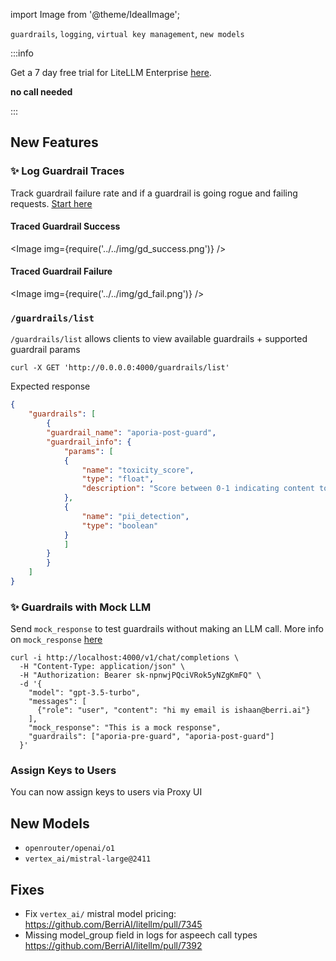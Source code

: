 import Image from '@theme/IdealImage';

`guardrails`, `logging`, `virtual key management`, `new models`

:::info

Get a 7 day free trial for LiteLLM Enterprise [here](https://litellm.ai/#trial).

**no call needed**

:::

## New Features

### ✨ Log Guardrail Traces 

Track guardrail failure rate and if a guardrail is going rogue and failing requests. [Start here](https://docs.litellm.ai/docs/proxy/guardrails/quick_start)


#### Traced Guardrail Success

<Image img={require('../../img/gd_success.png')} />

#### Traced Guardrail Failure

<Image img={require('../../img/gd_fail.png')} />


### `/guardrails/list` 

`/guardrails/list` allows clients to view available guardrails + supported guardrail params


```shell
curl -X GET 'http://0.0.0.0:4000/guardrails/list'
```

Expected response

```json
{
    "guardrails": [
        {
        "guardrail_name": "aporia-post-guard",
        "guardrail_info": {
            "params": [
            {
                "name": "toxicity_score",
                "type": "float",
                "description": "Score between 0-1 indicating content toxicity level"
            },
            {
                "name": "pii_detection",
                "type": "boolean"
            }
            ]
        }
        }
    ]
}
```


### ✨ Guardrails with Mock LLM 


Send `mock_response` to test guardrails without making an LLM call. More info on `mock_response` [here](https://docs.litellm.ai/docs/proxy/guardrails/quick_start)

```shell
curl -i http://localhost:4000/v1/chat/completions \
  -H "Content-Type: application/json" \
  -H "Authorization: Bearer sk-npnwjPQciVRok5yNZgKmFQ" \
  -d '{
    "model": "gpt-3.5-turbo",
    "messages": [
      {"role": "user", "content": "hi my email is ishaan@berri.ai"}
    ],
    "mock_response": "This is a mock response",
    "guardrails": ["aporia-pre-guard", "aporia-post-guard"]
  }'
```



### Assign Keys to Users

You can now assign keys to users via Proxy UI

## New Models

- `openrouter/openai/o1`
- `vertex_ai/mistral-large@2411`

## Fixes 

- Fix `vertex_ai/` mistral model pricing: https://github.com/BerriAI/litellm/pull/7345
- Missing model_group field in logs for aspeech call types https://github.com/BerriAI/litellm/pull/7392